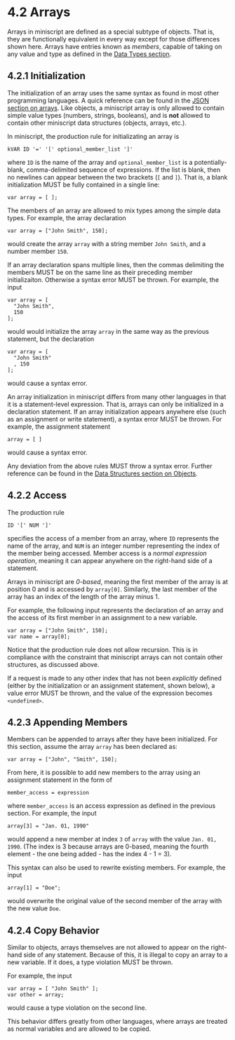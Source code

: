 # 4.2 Arrays
Arrays in miniscript are defined as a special subtype of objects. That is, they are functionally equivalent in every way except for those differences shown here. Arrays have entries known as *members*, capable of taking on any value and type as defined in the [Data Types section](../data_types/index.md).

## 4.2.1 Initialization
The initialization of an array uses the same syntax as found in most other programming languages. A quick reference can be found in the [JSON section on arrays](https://www.json.com/json-array). Like objects, a miniscript array is only allowed to contain simple value types (numbers, strings, booleans), and is **not** allowed to contain other miniscript data structures (objects, arrays, etc.).

In miniscript, the production rule for initializating an array is

    kVAR ID '=' '[' optional_member_list ']'

where `ID` is the name of the array and `optional_member_list` is a potentially-blank, comma-delimited sequence of expressions. If the list is blank, then no newlines can appear between the two brackets (`[` and `]`). That is, a blank initialization MUST be fully contained in a single line:

    var array = [ ];

The members of an array are allowed to mix types among the simple data types. For example, the array declaration

    var array = ["John Smith", 150];

would create the array `array` with a string member `John Smith`, and a number member `150`.

If an array declaration spans multiple lines, then the commas delimiting the members MUST be on the same line as their preceding member initializaiton. Otherwise a syntax error MUST be thrown. For example, the input

    var array = [
      "John Smith",
      150
    ];

would would initialize the array `array` in the same way as the previous statement, but the declaration

    var array = [
      "John Smith"
      , 150
    ];

would cause a syntax error.

An array initialization in miniscript differs from many other languages in that it is a statement-level expression. That is, arrays can only be initialized in a declaration statement. If an array initialization appears anywhere else (such as an assignment or write statement), a syntax error MUST be thrown. For example, the assignment statement

    array = [ ]

would cause a syntax error.

Any deviation from the above rules MUST throw a syntax error. Further reference can be found in the [Data Structures section on Objects](objects.md#41-objects).

## 4.2.2 Access
The production rule

    ID '[' NUM ']'

specifies the access of a member from an array, where `ID` represents the name of the array, and `NUM` is an integer number representing the index of the member being accessed. Member access is a *normal expression operation*, meaning it can appear anywhere on the right-hand side of a statement.

Arrays in miniscript are *0-based*, meaning the first member of the array is at position 0 and is accessed by `array[0]`. Similarly, the last member of the array has an index of the length of the array minus 1.

For example, the following input represents the declaration of an array and the access of its first member in an assignment to a new variable.

    var array = ["John Smith", 150];
    var name = array[0];

Notice that the production rule does not allow recursion. This is in compliance with the constraint that miniscript arrays can not contain other structures, as discussed above.

If a request is made to any other index that has not been *explicitly* defined (either by the initialization or an assignment statement, shown below), a value error MUST be thrown, and the value of the expression becomes `<undefined>`.

## 4.2.3 Appending Members
Members can be appended to arrays after they have been initialized. For this section, assume the array `array` has been declared as:

    var array = ["John", "Smith", 150];

From here, it is possible to add new members to the array using an assignment statement in the form of

    member_access = expression

where `member_access` is an access expression as defined in the previous section. For example, the input

    array[3] = "Jan. 01, 1990"

would append a new member at index `3` of `array` with the value `Jan. 01, 1990`. (The index is 3 because arrays are 0-based, meaning the fourth element - the one being added - has the index 4 - 1 = 3).

This syntax can also be used to rewrite existing members. For example, the input

    array[1] = "Doe";

would overwrite the original value of the second member of the array with the new value `Doe`.

## 4.2.4 Copy Behavior
Similar to objects, arrays themselves are not allowed to appear on the right-hand side of any statement. Because of this, it is illegal to copy an array to a new variable. If it does, a type violation MUST be thrown.

For example, the input

    var array = [ "John Smith" ];
    var other = array;

would cause a type violation on the second line.

This behavior differs greatly from other languages, where arrays are treated as normal variables and are allowed to be copied.
